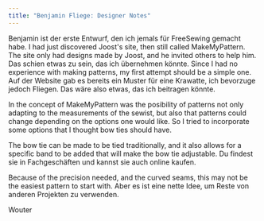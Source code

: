 ```yaml
---
title: "Benjamin Fliege: Designer Notes"
---
```


Benjamin ist der erste Entwurf, den ich jemals für FreeSewing gemacht habe. I had just discovered Joost's site, then still called MakeMyPattern. The site only had designs made by Joost, and he invited others to help him. Das schien etwas zu sein, das ich übernehmen könnte. Since I had no experience with making patterns, my first attempt should be a simple one. Auf der Website gab es bereits ein Muster für eine Krawatte, ich bevorzuge jedoch Fliegen. Das wäre also etwas, das ich beitragen könnte.

In the concept of MakeMyPattern was the posibility of patterns not only adapting to the measurements of the sewist, but also that patterns could change depending on the options one would like. So I tried to incorporate some options that I thought bow ties should have.

The bow tie can be made to be tied traditionally, and it also allows for a specific band to be added that will make the bow tie adjustable. Du findest sie in Fachgeschäften und kannst sie auch online kaufen.

Because of the precision needed, and the curved seams, this may not be the easiest pattern to start with. Aber es ist eine nette Idee, um Reste von anderen Projekten zu verwenden.

Wouter


